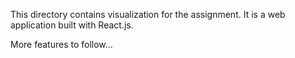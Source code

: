 This directory contains visualization for the assignment. It is a web application built with React.js. 

More features to follow...
